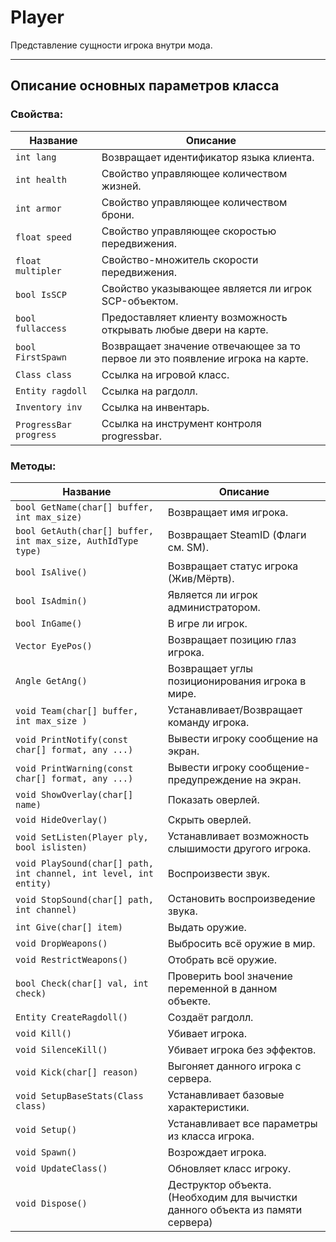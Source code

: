 # Player

Представление сущности игрока внутри мода.

------------------

## Описание основных параметров класса

### Свойства:  
| Название       | Описание |
| ------------- | ---------|
| `int lang` | Возвращает идентификатор языка клиента. |
| `int health` | Свойство управляющее количеством жизней. |
| `int armor` | Свойство управляющее количеством брони. |
| `float speed` | Свойство управляющее скоростью передвижения. |
| `float multipler` | Свойство-множитель скорости передвижения. |
| `bool IsSCP` | Свойство указывающее является ли игрок SCP-объектом. |
| `bool fullaccess` | Предоставляет клиенту возможность открывать любые двери на карте. |
| `bool FirstSpawn` | Возвращает значение отвечающее за то первое ли это появление игрока на карте. |
| `Class class` | Ссылка на игровой класс. |
| `Entity ragdoll` | Ссылка на рагдолл. |
| `Inventory inv` | Ссылка на инвентарь. |
| `ProgressBar progress` | Ссылка на инструмент контроля progressbar. |

### Методы:  
| Название       | Описание |
| ------------- | ---------|
| `bool GetName(char[] buffer, int max_size)` | Возвращает имя игрока. |
| `bool GetAuth(char[] buffer, int max_size, AuthIdType type)` | Возвращает SteamID (Флаги см. SM). |
| `bool IsAlive()` | Возвращает статус игрока (Жив/Мёртв). |
| `bool IsAdmin()` | Является ли игрок администратором. |
| `bool InGame()` | В игре ли игрок. |
| `Vector EyePos()` | Возвращает позицию глаз игрока. |
| `Angle GetAng()` | Возвращает углы позиционирования игрока в мире. |
| `void Team(char[] buffer, int max_size )` | Устанавливает/Возвращает команду игрока. |
| `void PrintNotify(const char[] format, any ...)` | Вывести игроку сообщение на экран. |
| `void PrintWarning(const char[] format, any ...)` | Вывести игроку сообщение-предупреждение на экран. |
| `void ShowOverlay(char[] name)` | Показать оверлей. |
| `void HideOverlay()` | Скрыть оверлей. |
| `void SetListen(Player ply, bool islisten)` | Устанавливает возможность слышимости другого игрока. |
| `void PlaySound(char[] path, int channel, int level, int entity)` | Воспроизвести звук. |
| `void StopSound(char[] path, int channel)` | Остановить воспроизведение звука. |
| `int Give(char[] item)` | Выдать оружие. |
| `void DropWeapons()` | Выбросить всё оружие в мир. |
| `void RestrictWeapons()` | Отобрать всё оружие. |
| `bool Check(char[] val, int check)` | Проверить bool значение переменной в данном объекте. |
| `Entity CreateRagdoll()` | Создаёт рагдолл. |
| `void Kill()` | Убивает игрока. |
| `void SilenceKill()` | Убивает игрока без эффектов. |
| `void Kick(char[] reason)` | Выгоняет данного игрока с сервера. |
| `void SetupBaseStats(Class class)` | Устанавливает базовые характеристики. |
| `void Setup()` | Устанавливает все параметры из класса игрока. |
| `void Spawn()` | Возрождает игрока. |
| `void UpdateClass()` | Обновляет класс игроку. |
| `void Dispose()` | Деструктор объекта. (Необходим для вычистки данного объекта из памяти сервера) |
